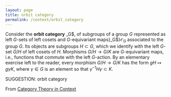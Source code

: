 ```yaml
---
layout: page
title: orbit category
permalink: /context/orbit_category
---
```

Consider the **orbit category** _G$, of subgroups of a group $G$ represented as left $G$-sets of left cosets and $G$-equivariant maps}_G$}$\mathcal{O}_G$ associated to the group $G$. Its objects are subgroups $H \subset G$, which we identify with the left $G$-set $G/H$ of left cosets of $H$. Morphisms $G/H \to G/K$ are $G$-equivariant maps, i.e., functions that commute with the left $G$-action. By an elementary exercise left to the reader, every morphism $G/H \to G/K$ has the form $gH \mapsto g\gamma K$, where $\gamma \in G$ is an element so that $\gamma^{-1}H\gamma \subset K$.

SUGGESTION: orbit category

From [Category Theory in Context](https://mathgloss.github.io/MathGloss/context.html)
